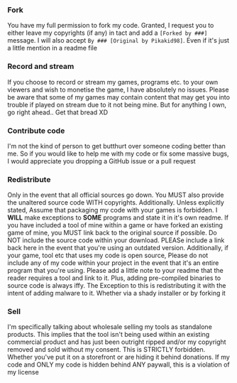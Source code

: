 ### Fork
You have my full permission to fork my code. Granted, I request you to either leave my copyrights (if any) in tact and add a `[Forked by ###]` message. I will also accept `By ### [Original by Pikakid98]`. Even if it's just a little mention in a readme file

### Record and stream
If you choose to record or stream my games, programs etc. to your own viewers and wish to monetise the game, I have absolutely no issues. Please be aware that some of my games may contain content that may get you into trouble if played on stream due to it not being mine. But for anything I own, go right ahead.. Get that bread XD

### Contribute code
I'm not the kind of person to get butthurt over someone coding better than me. So if you would like to help me with my code or fix some massive bugs, I would appreciate you dropping a GitHub issue or a pull request

### Redistribute
Only in the event that all official sources go down. You MUST also provide the unaltered source code WITH copyrights. Additionally. Unless explicitly stated, Assume that packaging my code with your games is forbidden. I **WILL** make exceptions to **SOME** programs and state it in it's own readme. If you have included a tool of mine within a game or have forked an existing game of mine, you MUST link back to the original source if possible. Do NOT include the source code within your download. PLEASe include a link back here in the event that you're using an outdated version. Additionally, if your game, tool etc that uses my code is open source, Please do not include any of my code within your project in the event that it's an entire program that you're using. Please add a little note to your readme that the reader requires a tool and link to it. Plus, adding pre-compiled binaries to source code is always iffy. The Exception to this is redistributing it with the intent of adding malware to it. Whether via a shady installer or by forking it

### Sell
I'm specifically talking about wholesale selling my tools as standalone products. This implies that the tool isn't being used within an existing commercial product and has just been outright ripped and/or my copyright removed and sold without my consent. This is STRICTLY forbidden. Whether you've put it on a storefront or are hiding it behind donations. If my code and ONLY my code is hidden behind ANY paywall, this is a violation of my license
